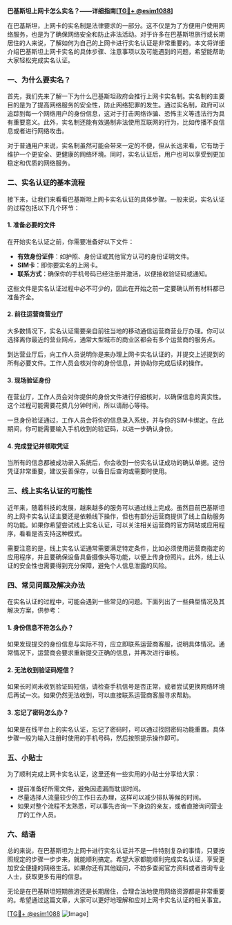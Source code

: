 **巴基斯坦上网卡怎么实名？——详细指南[[TG💪+ @esim1088](https://t.me/s/esim1088)]**

在巴基斯坦，上网卡的实名制是法律要求的一部分。这不仅是为了方便用户使用网络服务，也是为了确保网络安全和防止非法活动。对于许多在巴基斯坦旅行或长期居住的人来说，了解如何为自己的上网卡进行实名认证是非常重要的。本文将详细介绍巴基斯坦上网卡实名的具体步骤、注意事项以及可能遇到的问题，希望能帮助大家轻松完成实名认证。

### 一、为什么要实名？

首先，我们先来了解一下为什么巴基斯坦政府会推行上网卡实名制。实名制的主要目的是为了提高网络服务的安全性，防止网络犯罪的发生。通过实名制，政府可以追踪到每一个网络用户的身份信息，这对于打击网络诈骗、恐怖主义等违法行为具有重要意义。此外，实名制还能有效遏制非法使用互联网的行为，比如传播不良信息或者进行网络攻击。

对于普通用户来说，实名制虽然可能会带来一定的不便，但从长远来看，它有助于维护一个更安全、更健康的网络环境。同时，实名认证后，用户也可以享受到更加稳定和优质的网络服务。

### 二、实名认证的基本流程

接下来，让我们来看看巴基斯坦上网卡实名认证的具体步骤。一般来说，实名认证的过程包括以下几个环节：

#### 1. 准备必要的文件

在开始实名认证之前，你需要准备好以下文件：
- **有效身份证件**：如护照、身份证或其他官方认可的身份证明文件。
- **SIM卡**：即你要实名的上网卡。
- **联系方式**：确保你的手机号码已经注册并激活，以便接收验证码或通知。

这些文件是实名认证过程中必不可少的，因此在开始之前一定要确认所有材料都已准备齐全。

#### 2. 前往运营商营业厅

大多数情况下，实名认证需要亲自前往当地的移动通信运营商营业厅办理。你可以选择离你最近的营业网点，通常大型城市的商业区都会有多个运营商的服务点。

到达营业厅后，向工作人员说明你是来办理上网卡实名认证的，并提交上述提到的所有必要文件。工作人员会核对你的身份信息，并协助你完成后续的操作。

#### 3. 现场验证身份

在营业厅，工作人员会对你提供的身份文件进行仔细核对，以确保信息的真实性。这个过程可能需要花费几分钟时间，所以请耐心等待。

一旦身份验证通过，工作人员会将你的信息录入系统，并与你的SIM卡绑定。在此期间，你可能需要输入手机收到的验证码，以进一步确认身份。

#### 4. 完成登记并领取凭证

当所有的信息都被成功录入系统后，你会收到一份实名认证成功的确认单据。这份凭证非常重要，建议妥善保存，以备日后查询或需要时使用。

### 三、线上实名认证的可能性

近年来，随着科技的发展，越来越多的服务可以通过线上完成。虽然目前巴基斯坦的上网卡实名认证主要还是依赖线下操作，但也有部分运营商提供了线上自助服务的功能。如果你希望尝试线上实名认证，可以关注相关运营商的官方网站或应用程序，看看是否支持这种模式。

需要注意的是，线上实名认证通常需要满足特定条件，比如必须使用运营商指定的应用程序，并且要确保设备具备摄像头等功能，以便上传身份照片。此外，线上认证的安全性也需要得到充分保障，避免个人信息泄露的风险。

### 四、常见问题及解决办法

在实名认证的过程中，可能会遇到一些常见的问题。下面列出了一些典型情况及其解决方案，供参考：

#### 1. 身份信息不符怎么办？

如果发现提交的身份信息与实际不符，应立即联系运营商客服，说明具体情况。通常情况下，运营商会要求重新提交正确的信息，并再次进行审核。

#### 2. 无法收到验证码短信？

如果长时间未收到验证码短信，请检查手机信号是否正常，或者尝试更换网络环境后再试一次。如果仍然无法收到，可以直接联系运营商客服寻求帮助。

#### 3. 忘记了密码怎么办？

如果是在线平台上的实名认证，忘记了密码时，可以通过找回密码功能重置。具体步骤一般为输入注册时使用的手机号码，然后按照提示操作即可。

### 五、小贴士

为了顺利完成上网卡实名认证，这里还有一些实用的小贴士分享给大家：

- 提前准备好所需文件，避免因遗漏而耽误时间。
- 尽量选择人流量较少的工作日去办理，这样可以减少排队等候的时间。
- 如果对整个流程不太熟悉，可以事先咨询一下身边的亲友，或者直接询问营业厅的工作人员。

### 六、结语

总的来说，在巴基斯坦为上网卡进行实名认证并不是一件特别复杂的事情，只要按照规定的步骤一步步来，就能顺利搞定。希望大家都能顺利完成实名认证，享受更加安全便捷的网络生活。如果你还有其他疑问，不妨多查阅官方资料或者咨询专业人士，获取更多有用的信息。

无论是在巴基斯坦短期旅游还是长期居住，合理合法地使用网络资源都是非常重要的。希望通过这篇文章，大家可以更好地理解和应对上网卡实名认证的相关事宜。

[[TG💪+ @esim1088](https://t.me/s/esim1088) ![Image](https://i.postimg.cc/4NQfJmqS/Snipaste-2025-05-13-00-14-12.png)]